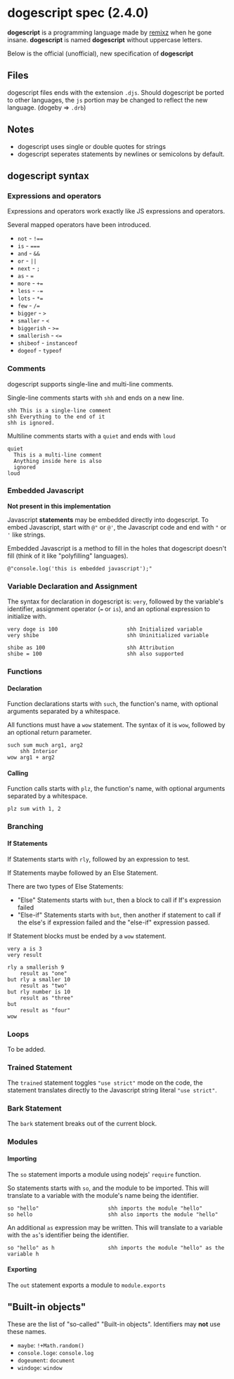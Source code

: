 # dogescript spec (2.4.0)

**dogescript** is a programming language made by [remixz](https://github.com/remixz) when he gone insane. **dogescript** is named **dogescript** without uppercase letters.

Below is the official (unofficial), new specification of **dogescript**

## Files

dogescript files ends with the extension `.djs`. Should dogescript be ported to other languages, the `js` portion may be changed to reflect the new language. (dogeby => `.drb`)

## Notes

* dogescript uses single or double quotes for strings
* dogescript seperates statements by newlines or semicolons by default.

## dogescript syntax

### Expressions and operators

Expressions and operators work exactly like JS expressions and operators.

Several mapped operators have been introduced.

* `not` - `!==`
* `is` - `===`
* `and` - `&&`
* `or` - `||`
* `next` - `; `
* `as` - `=`
* `more` - `+=`
* `less` - `-=`
* `lots` - `*=`
* `few` - `/=`
* `bigger` - `>`
* `smaller` - `<`
* `biggerish` - `>=`
* `smallerish` - `<=`
* `shibeof` - `instanceof`
* `dogeof` - `typeof`

### Comments

dogescript supports single-line and multi-line comments.

Single-line comments starts with `shh` and ends on a new line.

```
shh This is a single-line comment
shh Everything to the end of it
shh is ignored.
```

Multiline comments starts with a `quiet` and ends with `loud`

```
quiet
  This is a multi-line comment
  Anything inside here is also
  ignored
loud
```

### Embedded Javascript

**Not present in this implementation**

Javascript **statements** may be embedded directly into dogescript. To embed Javascript, start with `@"` or `@'`, the Javascript code and end with `"` or `'` like strings.

Embedded Javascript is a method to fill in the holes that dogescript doesn't fill (think of it like "polyfilling" languages).

```
@"console.log('this is embedded javascript');"
```

### Variable Declaration and Assignment

The syntax for declaration in dogescript is: `very`, followed by the variable's identifier, assignment operator (`=` or `is`), and an optional expression to initialize with.

```
very doge is 100                      shh Initialized variable
very shibe                            shh Uninitialized variable

shibe as 100                          shh Attribution
shibe = 100                           shh also supported
```

### Functions

#### Declaration

Function declarations starts with `such`, the function's name, with optional arguments separated by a whitespace.

All functions must have a `wow` statement. The syntax of it is `wow`, followed by an optional return parameter.

```
such sum much arg1, arg2
    shh Interior
wow arg1 + arg2
```

#### Calling

Function calls starts with `plz`, the function's name, with optional arguments separated by a whitespace.

```
plz sum with 1, 2
```

### Branching

#### If Statements

If Statements starts with `rly`, followed by an expression to test.

If Statements maybe followed by an Else Statement.

There are two types of Else Statements:

* "Else" Statements starts with `but`, then a block to call if If's expression failed
* "Else-if" Statements starts with `but`, then another if statement to call if the else's if expression failed and the "else-if" expression passed.

If Statement blocks must be ended by a `wow` statement.

```
very a is 3
very result

rly a smallerish 9
	result as "one"
but rly a smaller 10
	result as "two"
but rly number is 10
	result as "three"
but
	result as "four"
wow
```

### Loops

To be added.

### Trained Statement

The `trained` statement toggles `"use strict"` mode on the code, the statement translates directly to the Javascript string literal `"use strict"`.

### Bark Statement

The `bark` statement breaks out of the current block.

### Modules

#### Importing

The `so` statement imports a module using nodejs' `require` function.

So statements starts with `so`, and the module to be imported. This will translate to a variable with the module's name being the identifier.

```
so "hello"                      shh imports the module "hello"
so hello                        shh also imports the module "hello"
```

An additional `as` expression may be written. This will translate to a variable with the `as`'s identifier being the identifier.

```
so "hello" as h                 shh imports the module "hello" as the variable h
```

#### Exporting

The `out` statement exports a module to `module.exports`

## "Built-in objects"

These are the list of "so-called" "Built-in objects". Identifiers may **not** use these names.

* `maybe`: `!+Math.random()`
* `console.loge`: `console.log`
* `dogeument`: `document`
* `windoge`: `window`